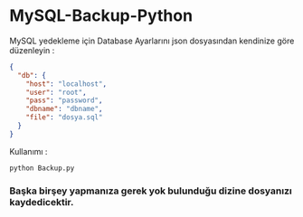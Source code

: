 # MySQL-Backup-Python


MySQL yedekleme için Database Ayarlarını json dosyasından kendinize göre düzenleyin : 
```json
{
  "db": {
    "host": "localhost",
    "user": "root",
    "pass": "password",
    "dbname": "dbname",
    "file": "dosya.sql"
  }
}
```

Kullanımı : 
```
python Backup.py
```
### Başka birşey yapmanıza gerek yok bulunduğu dizine dosyanızı kaydedicektir.

